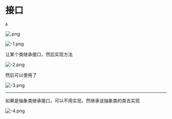 # 接口

`A`

![.png](image/.png)

![-1.png](image/-1.png)

让某个类继承接口，然后实现方法

![-2.png](image/-2.png)

然后可以使用了

![-3.png](image/-3.png)

---

如果是抽象类继承接口，可以不用实现，然继承该抽象类的类去实现

![-4.png](image/-4.png)
